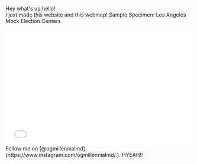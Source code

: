 Hey what's up hello!
<pr></br>
I just made this website
and this webmap!
Sample Specimen: Los Angeles Mock Election Centers
<iframe width="100%" height="315" src="qgis2web_2019_09_19-20_09_30_035670/index.html" frameborder="0" allowfullscreen=""></iframe>
Follow me on [@ogmillennialmd](https://www.instagram.com/ogmillennialmd/.).
HYEAH!!
